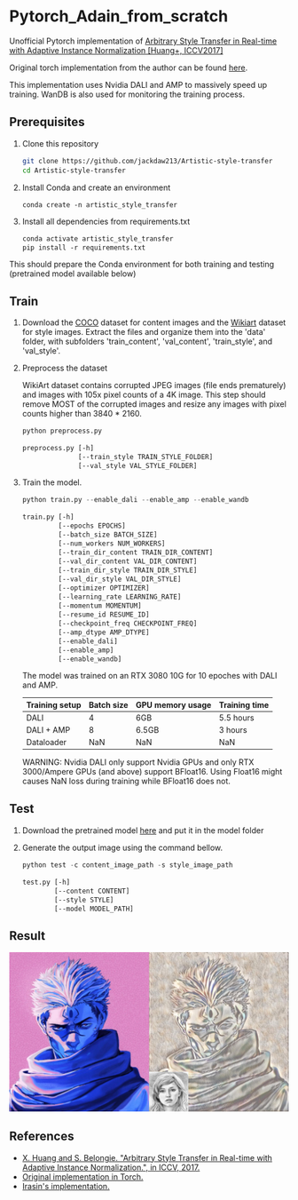 # Pytorch_Adain_from_scratch
Unofficial Pytorch implementation of [Arbitrary Style Transfer in Real-time with Adaptive Instance Normalization [Huang+, ICCV2017]](http://openaccess.thecvf.com/content_ICCV_2017/papers/Huang_Arbitrary_Style_Transfer_ICCV_2017_paper.pdf)

Original torch implementation from the author can be found [here](https://github.com/xunhuang1995/AdaIN-style).

This implementation uses Nvidia DALI and AMP to massively speed up training. WanDB is also used for monitoring the training process.

## Prerequisites

1. Clone this repository 

   ```bash
   git clone https://github.com/jackdaw213/Artistic-style-transfer
   cd Artistic-style-transfer
   ```
2. Install Conda and create an environment
    ```shell
    conda create -n artistic_style_transfer
    ```
3. Install all dependencies from requirements.txt
    ```shell
    conda activate artistic_style_transfer
    pip install -r requirements.txt
    ```
This should prepare the Conda environment for both training and testing (pretrained model available below)

## Train

1. Download the [COCO](https://github.com/nightrome/cocostuff) dataset for content images and the [Wikiart](https://www.kaggle.com/c/painter-by-numbers) dataset for style images. Extract the files and organize them into the 'data' folder, with subfolders 'train_content', 'val_content', 'train_style', and 'val_style'.

2. Preprocess the dataset

    WikiArt dataset contains corrupted JPEG images (file ends prematurely) and images with 105x pixel counts of a 4K image. This step should remove MOST of the corrupted images and resize any images with pixel counts higher than 3840 * 2160.

    ```python
    python preprocess.py
    ```

    ```
    preprocess.py [-h]
                  [--train_style TRAIN_STYLE_FOLDER]
                  [--val_style VAL_STYLE_FOLDER]
    ```
3. Train the model.

    ```python
    python train.py --enable_dali --enable_amp --enable_wandb
    ```

    ```
    train.py [-h]
             [--epochs EPOCHS]
             [--batch_size BATCH_SIZE]
             [--num_workers NUM_WORKERS]
             [--train_dir_content TRAIN_DIR_CONTENT]
             [--val_dir_content VAL_DIR_CONTENT]
             [--train_dir_style TRAIN_DIR_STYLE]
             [--val_dir_style VAL_DIR_STYLE]
             [--optimizer OPTIMIZER]
             [--learning_rate LEARNING_RATE]
             [--momentum MOMENTUM]
             [--resume_id RESUME_ID]
             [--checkpoint_freq CHECKPOINT_FREQ]
             [--amp_dtype AMP_DTYPE]
             [--enable_dali]
             [--enable_amp]
             [--enable_wandb]
    ```

    The model was trained on an RTX 3080 10G for 10 epoches with DALI and AMP.

    | Training setup | Batch size | GPU memory usage | Training time |
    |----------------|------------|------------------|---------------|
    | DALI           | 4          | 6GB              | 5.5 hours     |
    | DALI + AMP     | 8          | 6.5GB            | 3 hours       |
    | Dataloader     | NaN           | NaN             | NaN      |

    WARNING: Nvidia DALI only support Nvidia GPUs and only RTX 3000/Ampere GPUs (and above) support BFloat16. Using Float16 might causes NaN loss during training while BFloat16 does not.

    

## Test

1. Download the pretrained model [here](https://drive.google.com/file/d/1m3izs7WCyKVY0hbAER7q4F6OjNPcJZyV/view?usp=sharing) and put it in the model folder

2. Generate the output image using the command bellow.

    ```python
    python test -c content_image_path -s style_image_path
    ```

    ```
    test.py [-h] 
            [--content CONTENT] 
            [--style STYLE]
            [--model MODEL_PATH] 
    ```

## Result

![image](https://github.com/jackdaw213/Artistic-style-transfer/blob/master/img/comp.jpg)

## References

- [X. Huang and S. Belongie. "Arbitrary Style Transfer in Real-time with Adaptive Instance Normalization.", in ICCV, 2017.](http://openaccess.thecvf.com/content_ICCV_2017/papers/Huang_Arbitrary_Style_Transfer_ICCV_2017_paper.pdf)
- [Original implementation in Torch.](https://github.com/xunhuang1995/AdaIN-style) 
- [Irasin's implementation.](https://github.com/irasin/Pytorch_AdaIN)

